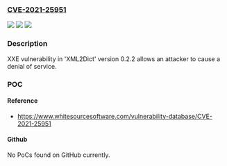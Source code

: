 ### [CVE-2021-25951](https://cve.mitre.org/cgi-bin/cvename.cgi?name=CVE-2021-25951)
![](https://img.shields.io/static/v1?label=Product&message=XML2Dict&color=blue)
![](https://img.shields.io/static/v1?label=Version&message=0.2.2%20&color=brightgreen)
![](https://img.shields.io/static/v1?label=Vulnerability&message=XXE&color=brightgreen)

### Description

XXE vulnerability in 'XML2Dict' version 0.2.2 allows an attacker to cause a denial of service.

### POC

#### Reference
- https://www.whitesourcesoftware.com/vulnerability-database/CVE-2021-25951

#### Github
No PoCs found on GitHub currently.

